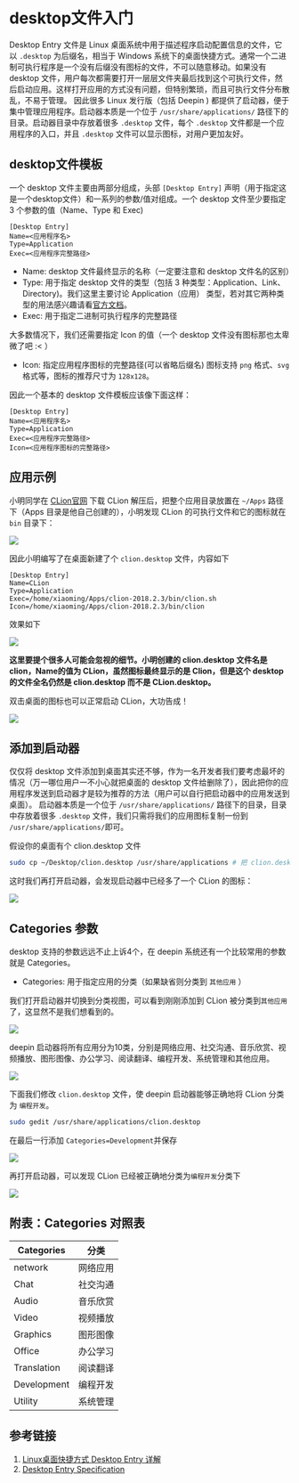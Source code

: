 # desktop文件入门

Desktop Entry 文件是 Linux 桌面系统中用于描述程序启动配置信息的文件，它以 `.desktop` 为后缀名，相当于 Windows 系统下的桌面快捷方式。通常一个二进制可执行程序是一个没有后缀没有图标的文件，不可以随意移动。如果没有 desktop 文件，用户每次都需要打开一层层文件夹最后找到这个可执行文件，然后启动应用。这样打开应用的方式没有问题，但特别繁琐，而且可执行文件分布散乱，不易于管理。
因此很多 Linux 发行版（包括 Deepin ) 都提供了启动器，便于集中管理应用程序。启动器本质是一个位于 `/usr/share/applications/` 路径下的目录。启动器目录中存放着很多 `.desktop` 文件，每个 `.desktop` 文件都是一个应用程序的入口，并且 `.desktop` 文件可以显示图标，对用户更加友好。

## desktop文件模板
一个 desktop 文件主要由两部分组成，头部 `[Desktop Entry]` 声明（用于指定这是一个desktop文件）和一系列的参数/值对组成。一个 desktop 文件至少要指定 3 个参数的值（Name、Type 和 Exec)
````desktop demo1.desktop
[Desktop Entry]
Name=<应用程序名>
Type=Application
Exec=<应用程序完整路径>
````
- Name: desktop 文件最终显示的名称（一定要注意和 desktop 文件名的区别）
- Type: 用于指定 desktop 文件的类型（包括 3 种类型：Application、Link、Directory)。我们这里主要讨论 Application（应用） 类型，若对其它两种类型的用法感兴趣请看[官方文档](https://specifications.freedesktop.org/desktop-entry-spec/desktop-entry-spec-latest.html)。
- Exec: 用于指定二进制可执行程序的完整路径

大多数情况下，我们还需要指定 Icon 的值（一个 desktop 文件没有图标那也太卑微了吧 :< ）
- Icon: 指定应用程序图标的完整路径(可以省略后缀名)
图标支持 `png` 格式、`svg` 格式等，图标的推荐尺寸为 `128x128`。

因此一个基本的 desktop 文件模板应该像下面这样：
````desktop demo2.desktop
[Desktop Entry]
Name=<应用程序名>
Type=Application
Exec=<应用程序完整路径>
Icon=<应用程序图标的完整路径>
````
## 应用示例
小明同学在 [CLion官网](https://www.jetbrains.com/clion/) 下载 CLion 解压后，把整个应用目录放置在 `~/Apps` 路径下（Apps 目录是他自己创建的），小明发现 CLion 的可执行文件和它的图标就在 `bin` 目录下：

![](https://images.lolimay.cn/18-9-9/95940192.jpg)

因此小明编写了在桌面新建了个 `clion.desktop` 文件，内容如下

````desktop clion.desktop
[Desktop Entry]
Name=CLion
Type=Application
Exec=/home/xiaoming/Apps/clion-2018.2.3/bin/clion.sh
Icon=/home/xiaoming/Apps/clion-2018.2.3/bin/clion
````
效果如下

![](https://images.lolimay.cn/18-9-9/31077250.jpg)

**这里要提个很多人可能会忽视的细节。小明创建的 clion.desktop 文件名是 clion，Name的值为 CLion，虽然图标最终显示的是 Clion，但是这个 desktop 的文件全名仍然是 clion.desktop 而不是 CLion.desktop。**

双击桌面的图标也可以正常启动 CLion，大功告成！

![](https://images.lolimay.cn/18-9-9/87550172.jpg)

## 添加到启动器

仅仅将 desktop 文件添加到桌面其实还不够，作为一名开发者我们要考虑最坏的情况（万一哪位用户一不小心就把桌面的 desktop 文件给删除了），因此把你的应用程序发送到启动器才是较为推荐的方法（用户可以自行把启动器中的应用发送到桌面）。
启动器本质是一个位于 `/usr/share/applications/` 路径下的目录，目录中存放着很多 `.desktop` 文件，我们只需将我们的应用图标复制一份到 `/usr/share/applications/`即可。

假设你的桌面有个 clion.desktop 文件
````bash
sudo cp ~/Desktop/clion.desktop /usr/share/applications # 把 clion.desktop 复制一份到启动器目录下
````
这时我们再打开启动器，会发现启动器中已经多了一个 CLion 的图标：

![](https://images.lolimay.cn/18-9-9/20506021.jpg)

## Categories 参数
desktop 支持的参数远远不止上诉4个，在 deepin 系统还有一个比较常用的参数就是 Categories。
- Categories: 用于指定应用的分类（如果缺省则分类到 `其他应用` ）

我们打开启动器并切换到分类视图，可以看到刚刚添加到 CLion 被分类到`其他应用`了，这显然不是我们想看到的。

![](https://images.lolimay.cn/18-9-9/40615066.jpg)

deepin 启动器将所有应用分为10类，分别是网络应用、社交沟通、音乐欣赏、视频播放、图形图像、办公学习、阅读翻译、编程开发、系统管理和其他应用。

![](https://images.lolimay.cn/18-9-9/73357158.jpg)

下面我们修改 `clion.desktop` 文件，使 deepin 启动器能够正确地将 CLion 分类为 `编程开发`。

````bash
sudo gedit /usr/share/applications/clion.desktop
````
在最后一行添加 `Categories=Development`并保存

![](https://images.lolimay.cn/18-9-9/97514158.jpg)

再打开启动器，可以发现 CLion 已经被正确地分类为`编程开发`分类下

![](https://images.lolimay.cn/18-9-9/4807365.jpg)

## 附表：Categories 对照表

| Categories | 分类 |
| - | - |
| network | 网络应用 |
| Chat | 社交沟通 |
| Audio | 音乐欣赏 |
| Video | 视频播放 |
| Graphics | 图形图像 |
| Office | 办公学习 |
| Translation | 阅读翻译 |
| Development | 编程开发 |
| Utility | 系统管理 |

## 参考链接
1. [Linux桌面快捷方式 Desktop Entry 详解](http://blog.chinaunix.net/uid-20332519-id-3015914.html)
2. [Desktop Entry Specification](https://specifications.freedesktop.org/desktop-entry-spec/desktop-entry-spec-latest.html)
